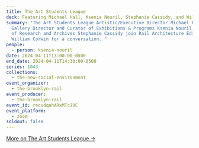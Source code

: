```yaml
---
title: The Art Students League
deck: Featuring Michael Hall, Ksenia Nouril, Stephanie Cassidy, and William Corwin
summary: "The Art Students League Artistic/Executive Director Michael Hall,
  Gallery Director and Curator of Exhibitions & Programs Ksenia Nouril, and Head
  of Research and Archives Stephanie Cassidy join Rail Architecture Editor
  William Corwin for a conversation. "
people:
  - person: ksenia-nouril
date: 2024-04-11T13:00:00-0500
end_date: 2024-04-11T14:30:00-0500
series: 1043
collections:
  - the-new-social-environment
event_organizer:
  - the-brooklyn-rail
event_producer:
  - the-brooklyn-rail
event_id: recudqahARxMTcJ9C
event_platform:
  - zoom
soldout: false
---
```

[M﻿ore on The Art Students League →](https://www.artstudentsleague.org/)